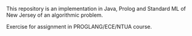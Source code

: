 This repository is an implementation in Java, Prolog and Standard ML of New Jersey of an algorithmic problem.

Exercise for assignment in PROGLANG/ECE/NTUA course.
